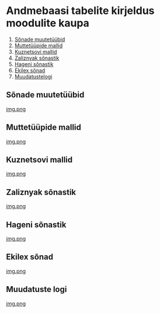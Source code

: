# Andmebaasi tabelite kirjeldus moodulite kaupa

1. [ Sõnade muutetüübid ](#inflections)
2. [ Muttetüüpide mallid ](#inflection_templates)
3. [ Kuznetsovi mallid ](#kuznetsov_templates)
4. [ Zaliznyak sõnastik ](#gramdict)
5. [ Hageni sõnastik ](#hagen_lemmas)
6. [ Ekilex sõnad  ](#ekilex_words)
7. [ Muudatustelogi ](#user_history)

<a name="inflections"></a>
## Sõnade muutetüübid

[img.png](./img/rumorf_inflections.png)

<a name="inflection_templates"></a>
## Muttetüüpide mallid

[img.png](./img/rumorf_inflection_templates.png)

<a name="kuznetsov_templates"></a>
## Kuznetsovi mallid

[img.png](./img/rumorf_kuznetsov_templates.png)

<a name="gramdict"></a>
## Zaliznyak sõnastik

[img.png](./img/rumorf_gramdict.png)

<a name="hagen_lemmas"></a>
## Hageni sõnastik

[img.png](./img/rumorf_hagen_lemmas.png)

<a name="ekilex_words"></a>
## Ekilex sõnad 

[img.png](./img/rumorf_ekilex_words.png)

<a name="user_history"></a>
## Muudatuste logi

[img.png](./img/rumorf_user_history.png)
